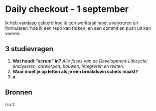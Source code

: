 # Daily checkout - 1 september

Ik heb vandaag geleerd hoe ik een werktaak moet analyseren en formuleren, hoe ik een repo kan forken, en een commit en push uit kan voeren.

## 3 studievragen

1. **Wat houdt "scrum" in?**
*Alle fases van de Development-Lifecycle; analyseren, ontwerpen, bouwen, integreren en testen.*
2. **Waar moet je op letten als je een breakdown schets maakt?**
3. **a**

## Bronnen
n.v.t.